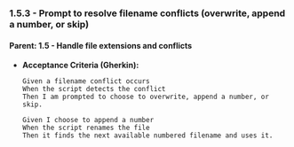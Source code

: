 ### 1.5.3 - Prompt to resolve filename conflicts (overwrite, append a number, or skip)

#### Parent: 1.5 - Handle file extensions and conflicts

* **Acceptance Criteria (Gherkin):**
    ```gherkin
    Given a filename conflict occurs
    When the script detects the conflict
    Then I am prompted to choose to overwrite, append a number, or skip.

    Given I choose to append a number
    When the script renames the file
    Then it finds the next available numbered filename and uses it.
    ```
